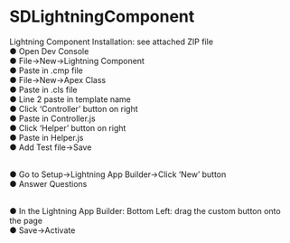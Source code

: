 # SDLightningComponent

Lightning Component Installation: see attached ZIP file<br />
● Open Dev Console<br />
● File->New->Lightning Component<br />
● Paste in .cmp file<br />
● File->New->Apex Class<br />
● Paste in .cls file<br />
● Line 2 paste in template name<br />
● Click ‘Controller’ button on right<br />
● Paste in Controller.js<br />
● Click ‘Helper’ button on right<br />
● Paste in Helper.js<br />
● Add Test file->Save<br /><br />

● Go to Setup->Lightning App Builder->Click ‘New’ button<br />
● Answer Questions<br /><br />

● In the Lightning App Builder: Bottom Left: drag the custom button onto the page<br />
● Save->Activate
